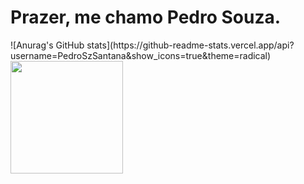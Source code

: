 <h1>Prazer, me chamo Pedro Souza.</h1>
<div>
![Anurag's GitHub stats](https://github-readme-stats.vercel.app/api?username=PedroSzSantana&show_icons=true&theme=radical)

<a href="https://github.com/PedroSzSantana?tab=repositories">
  <img height="180em" src="https://github-readme-stats.vercel.app/api/top-langs/?username=PedroSzSantana&layout=compact&langs_count=7&theme=dracula"/>
</div>
